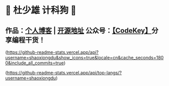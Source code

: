 # 💚 杜少雄 计科狗 💜 

## 作品：<a href="https://www.shaoxiongdu.top" target="_blank">个人博客</a> | <a href="https://github.com/ShaoxiongDu/ShaoxiongDu_Blog" target="_blank">开源地址</a>  公众号：<a href="https://raw.githubusercontent.com/ShaoxiongDu/ShaoxiongDu/main/CodeKey.jpg">【CodeKey】</a>分享编程干货！ 

(https://github-readme-stats.vercel.app/api?username=shaoxiongdu&show_icons=true&locale=cn&cache_seconds=1800&include_all_commits=true)

(https://github-readme-stats.vercel.app/api/top-langs/?username=shaoxiongdu)
